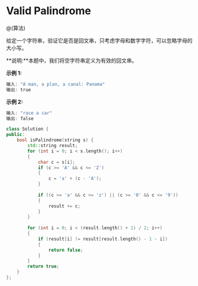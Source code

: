 # Valid Palindrome

@(算法)

给定一个字符串，验证它是否是回文串，只考虑字母和数字字符，可以忽略字母的大小写。

**说明:**本题中，我们将空字符串定义为有效的回文串。

**示例 1:**
```powershell
输入: "A man, a plan, a canal: Panama"
输出: true
```

**示例 2:**
```powershell
输入: "race a car"
输出: false
```

```cpp
class Solution {
public:
    bool isPalindrome(string s) {
        std::string result;
        for (int i = 0; i < s.length(); i++)
        {
            char c = s[i];
            if (c >= 'A' && c <= 'Z')
            {
                c = 'a' + (c - 'A');
            }
            
            if ((c >= 'a' && c <= 'z') || (c >= '0' && c <= '9'))
            {
                result += c;
            }
        }
        
        for (int i = 0; i < (result.length() + 1) / 2; i++)
        {
            if (result[i] != result[result.length() - 1 - i])
            {
                return false;
            }
        }
        return true;
    }
};
```
